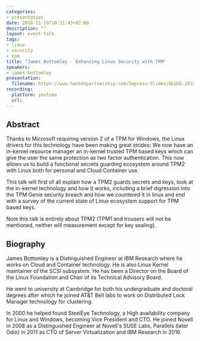 ```yaml
---
categories:
- presentaties
date: 2018-11-15T10:31:43+02:00
description: ""
layout: event-talk
tags:
- linux
- security
- tpm
title: "James Bottomley - Enhancing Linux Security with TPM"
speakers:
- james-bottomley
presentation:
  filename: https://www.hansenpartnership.com/Impress-Slides/NLUUG-2018/#/begin
recording:
  platform: youtube
  url: 
---
```


## Abstract

Thanks to Microsoft requiring version 2 of a TPM for Windows, the Linux drivers for this technology have been making great strides: We now have an in-kernel resource manager an in-kernel trusted TPM based keys which can give the user the same protection as two factor authentication. This now allows us to build a functional secrets guarding ecosystem around TPM2 with Linux both for personal and Cloud Container use.

This talk will first of all explain how a TPM2 guards secrets and keys, look at the in-kernel technology and how it works, including a brief digression into the TPM Genie security breach and how we countered it in linux and end with a survey of the current state of Linux ecosystem support for TPM based keys.

Note this talk is entirely about TPM2 (TPM1 and trousers will not be mentioned, neither will measurement except for key sealing).

## Biography

James Bottomley is a Distinguished Engineer at IBM Research where he works on Cloud and Container technology. He is also Linux Kernel maintainer of the SCSI subsystem. He has been a Director on the Board of the Linux Foundation and Chair of its Technical Advisory Board.

He went to university at Cambridge for both his undergraduate and doctoral degrees after which he joined AT&T Bell labs to work on Distributed Lock Manager technology for clustering.

In 2000 he helped found SteelEye Technology, a High availability company for Linux and Windows, becoming Vice President and CTO. He joined Novell in 2008 as a Distinguished Engineer at Novell's SUSE Labs, Parallels (later Odin) in 2011 as CTO of Server Virtualization and IBM Research in 2016.